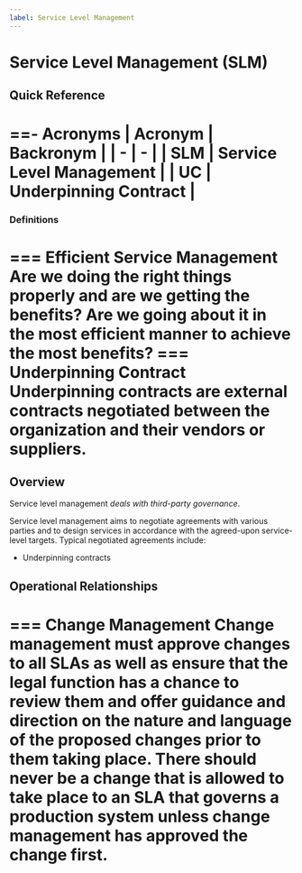 ```yaml
---
label: Service Level Management
---
```


# Service Level Management (SLM)

## Quick Reference

==- Acronyms
| Acronym | Backronym |
| - | - |
| SLM | Service Level Management |
| UC | Underpinning Contract |
===

### Definitions

=== Efficient Service Management
Are we doing the right things properly and are we getting the benefits? Are we going about it in the most efficient manner to achieve the most benefits?
=== Underpinning Contract
Underpinning contracts are external contracts negotiated between the organization and their vendors or suppliers.
===

## Overview

Service level management *deals with third-party governance*.

Service level management aims to negotiate agreements with various parties and to design services in accordance with the agreed-upon service-level targets. Typical negotiated agreements include:

- Underpinning contracts

## Operational Relationships

=== Change Management
Change management must approve changes to all SLAs as well as ensure that the legal function has a chance to review them and offer guidance and direction on the nature and language of the proposed changes prior to them taking place. There should never be a change that is allowed to take place to an SLA that governs a production system unless change management has approved the change first.
===
